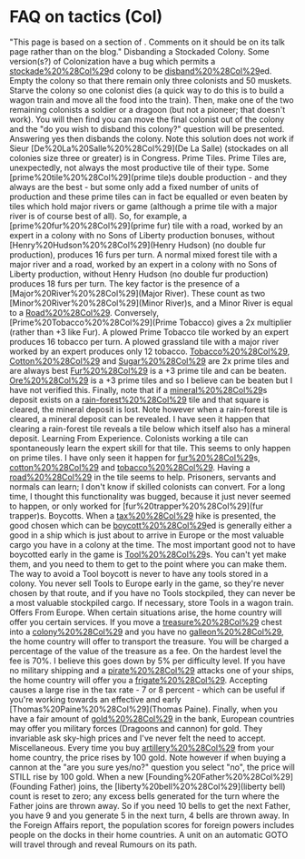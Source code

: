 # FAQ on tactics (Col)

"This page is based on a section of . Comments on it should be on its talk page rather than on the blog."
Disbanding a Stockaded Colony.
Some version(s?) of Colonization have a bug which permits a [stockade%20%28Col%29](stockade)d colony to be [disband%20%28Col%29](disband)ed.
Empty the colony so that there remain only three colonists and 50 muskets. Starve the colony so one colonist dies (a quick way to do this is to build a wagon train and move all the food into the train). Then, make one of the two remaining colonists a soldier or a dragoon (but not a pioneer; that doesn't work). You will then find you can move the final colonist out of the colony and the "do you wish to disband this colony?" question will be presented. Answering yes then disbands the colony.
Note this solution does not work if Sieur [De%20La%20Salle%20%28Col%29](De La Salle) (stockades on all colonies size three or greater) is in Congress.
Prime Tiles.
Prime Tiles are, unexpectedly, not always the most productive tile of their type. Some [prime%20tile%20%28Col%29](prime tile)s double production - and they always are the best - but some only add a fixed number of units of production and these prime tiles can in fact be equalled or even beaten by tiles which hold major rivers or game (although a prime tile with a major river is of course best of all).
So, for example, a [prime%20fur%20%28Col%29](prime fur) tile with a road, worked by an expert in a colony with no Sons of Liberty production bonuses, without [Henry%20Hudson%20%28Col%29](Henry Hudson) (no double fur production), produces 16 furs per turn.
A normal mixed forest tile with a major river and a road, worked by an expert in a colony with no Sons of Liberty production, without Henry Hudson (no double fur production) produces 18 furs per turn.
The key factor is the presence of a [Major%20River%20%28Col%29](Major River). These count as two [Minor%20River%20%28Col%29](Minor River)s, and a Minor River is equal to a [Road%20%28Col%29](Road).
Conversely, [Prime%20Tobacco%20%28Col%29](Prime Tobacco) gives a 2x multiplier (rather than +3 like Fur). A plowed Prime Tobacco tile worked by an expert produces 16 tobacco per turn. A plowed grassland tile with a major river worked by an expert produces only 12 tobacco.
[Tobacco%20%28Col%29](Tobacco), [Cotton%20%28Col%29](Cotton) and [Sugar%20%28Col%29](Sugar) are 2x prime tiles and are always best
[Fur%20%28Col%29](Fur) is a +3 prime tile and can be beaten.
[Ore%20%28Col%29](Ore) is a +3 prime tiles and so I believe can be beaten but I have not verified this.
Finally, note that if a [mineral%20%28Col%29](mineral)s deposit exists on a [rain-forest%20%28Col%29](rain-forest) tile and that square is cleared, the mineral deposit is lost. Note however when a rain-forest tile is cleared, a mineral deposit can be revealed. I have seen it happen that clearing a rain-forest tile reveals a tile below which itself also has a mineral deposit.
Learning From Experience.
Colonists working a tile can spontaneously learn the expert skill for that tile. This seems to only happen on prime tiles. I have only seen it happen for [fur%20%28Col%29](fur)s, [cotton%20%28Col%29](cotton) and [tobacco%20%28Col%29](tobacco). Having a [road%20%28Col%29](road) in the tile seems to help. Prisoners, servants and normals can learn; I don't know if skilled colonists can convert.
For a long time, I thought this functionality was bugged, because it just never seemed to happen, or only worked for [fur%20trapper%20%28Col%29](fur trapper)s.
Boycotts.
When a [tax%20%28Col%29](tax) hike is presented, the good chosen which can be [boycott%20%28Col%29](boycott)ed is generally either a good in a ship which is just about to arrive in Europe or the most valuable cargo you have in a colony at the time.
The most important good not to have boycotted early in the game is [Tool%20%28Col%29](Tool)s. You can't yet make them, and you need to them to get to the point where you can make them. The way to avoid a Tool boycott is never to have any tools stored in a colony. You never sell Tools to Europe early in the game, so they're never chosen by that route, and if you have no Tools stockpiled, they can never be a most valuable stockpiled cargo.
If necessary, store Tools in a wagon train.
Offers From Europe.
When certain situations arise, the home country will offer you certain services.
If you move a [treasure%20%28Col%29](treasure) chest into a [colony%20%28Col%29](colony) and you have no [galleon%20%28Col%29](galleon), the home country will offer to transport the treasure. You will be charged a percentage of the value of the treasure as a fee. On the hardest level the fee is 70%. I believe this goes down by 5% per difficulty level.
If you have no military shipping and a [pirate%20%28Col%29](pirate) attacks one of your ships, the home country will offer you a [frigate%20%28Col%29](frigate). Accepting causes a large rise in the tax rate - 7 or 8 percent - which can be useful if you're working towards an effective and early [Thomas%20Paine%20%28Col%29](Thomas Paine).
Finally, when you have a fair amount of [gold%20%28Col%29](gold) in the bank, European countries may offer you military forces (Dragoons and cannon) for gold. They invariable ask sky-high prices and I've never felt the need to accept.
Miscellaneous.
Every time you buy [artillery%20%28Col%29](cannon) from your home country, the price rises by 100 gold. Note however if when buying a cannon at the "are you sure yes/no?" question you select "no", the price will STILL rise by 100 gold.
When a new [Founding%20Father%20%28Col%29](Founding Father) joins, the [liberty%20bell%20%28Col%29](liberty bell) count is reset to zero; any excess bells generated for the turn where the Father joins are thrown away. So if you need 10 bells to get the next Father, you have 9 and you generate 5 in the next turn, 4 bells are thrown away.
In the Foreign Affairs report, the population scores for foreign powers includes people on the docks in their home countries.
A unit on an automatic GOTO will travel through and reveal Rumours on its path.